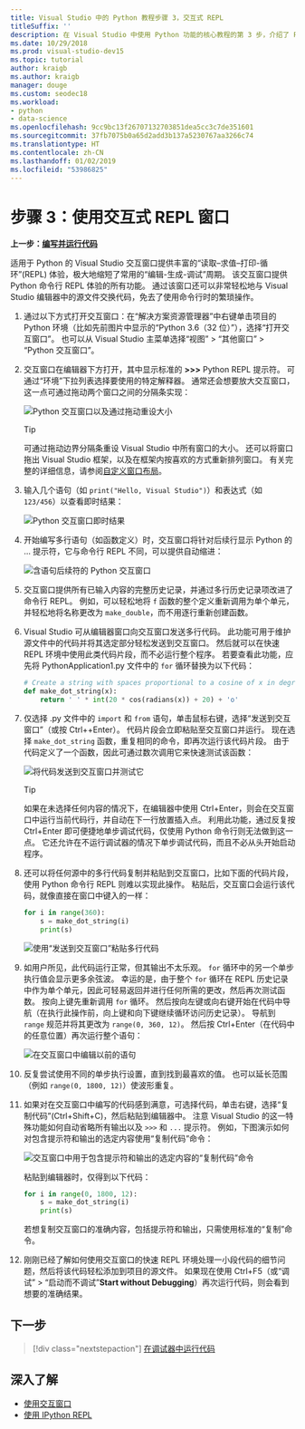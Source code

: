 ```yaml
---
title: Visual Studio 中的 Python 教程步骤 3，交互式 REPL
titleSuffix: ''
description: 在 Visual Studio 中使用 Python 功能的核心教程的第 3 步，介绍了 Python 交互式 REPL 窗口。
ms.date: 10/29/2018
ms.prod: visual-studio-dev15
ms.topic: tutorial
author: kraigb
ms.author: kraigb
manager: douge
ms.custom: seodec18
ms.workload:
- python
- data-science
ms.openlocfilehash: 9cc9bc13f26707132703851dea5cc3c7de351601
ms.sourcegitcommit: 37fb7075b0a65d2add3b137a5230767aa3266c74
ms.translationtype: HT
ms.contentlocale: zh-CN
ms.lasthandoff: 01/02/2019
ms.locfileid: "53986825"
---
```

# <a name="step-3-use-the-interactive-repl-window"></a>步骤 3：使用交互式 REPL 窗口

**上一步：[编写并运行代码](tutorial-working-with-python-in-visual-studio-step-02-writing-code.md)**

适用于 Python 的 Visual Studio 交互窗口提供丰富的“读取–求值–打印-循环”(REPL) 体验，极大地缩短了常用的“编辑-生成-调试”周期。 该交互窗口提供 Python 命令行 REPL 体验的所有功能。 通过该窗口还可以非常轻松地与 Visual Studio 编辑器中的源文件交换代码，免去了使用命令行时的繁琐操作。

1. 通过以下方式打开交互窗口：在“解决方案资源管理器”中右键单击项目的 Python 环境（比如先前图片中显示的“Python 3.6（32 位）”），选择“打开交互窗口”。 也可以从 Visual Studio 主菜单选择“视图” > “其他窗口” > “Python 交互窗口”。

1. 交互窗口在编辑器下方打开，其中显示标准的 **>>>** Python REPL 提示符。 可通过“环境”下拉列表选择要使用的特定解释器。 通常还会想要放大交互窗口，这一点可通过拖动两个窗口之间的分隔条实现：

    ![Python 交互窗口以及通过拖动重设大小](media/vs-getting-started-python-11-interactive1b.png)

    > [!Tip]
    > 可通过拖动边界分隔条重设 Visual Studio 中所有窗口的大小。 还可以将窗口拖出 Visual Studio 框架，以及在框架内按喜欢的方式重新排列窗口。 有关完整的详细信息，请参阅[自定义窗口布局](../ide/customizing-window-layouts-in-visual-studio.md)。

1. 输入几个语句（如 `print("Hello, Visual Studio")`）和表达式（如 `123/456`）以查看即时结果：

    ![Python 交互窗口即时结果](media/vs-getting-started-python-12-interactive2.png)

1. 开始编写多行语句（如函数定义）时，交互窗口将针对后续行显示 Python 的 ... 提示符，它与命令行 REPL 不同，可以提供自动缩进：

    ![含语句后续符的 Python 交互窗口](media/vs-getting-started-python-13-interactive3.png)

1. 交互窗口提供所有已输入内容的完整历史记录，并通过多行历史记录项改进了命令行 REPL。 例如，可以轻松地将 `f` 函数的整个定义重新调用为单个单元，并轻松地将名称更改为 `make_double`，而不用逐行重新创建函数。

1. Visual Studio 可从编辑器窗口向交互窗口发送多行代码。 此功能可用于维护源文件中的代码并将其选定部分轻松发送到交互窗口。 然后就可以在快速 REPL 环境中使用此类代码片段，而不必运行整个程序。 若要查看此功能，应先将 PythonApplication1.py 文件中的 `for` 循环替换为以下代码：

    ```python
    # Create a string with spaces proportional to a cosine of x in degrees
    def make_dot_string(x):
        return ' ' * int(20 * cos(radians(x)) + 20) + 'o'
    ```

1. 仅选择 .py 文件中的 `import` 和 `from` 语句，单击鼠标右键，选择“发送到交互窗口”（或按 Ctrl++Enter）。 代码片段会立即粘贴至交互窗口并运行。 现在选择 `make_dot_string` 函数，重复相同的命令，即再次运行该代码片段。 由于代码定义了一个函数，因此可通过数次调用它来快速测试该函数：

    ![将代码发送到交互窗口并测试它](media/vs-getting-started-python-14-interactive4.png)

    > [!Tip]
    > 如果在未选择任何内容的情况下，在编辑器中使用 Ctrl+Enter，则会在交互窗口中运行当前代码行，并自动在下一行放置插入点。 利用此功能，通过反复按 Ctrl+Enter 即可便捷地单步调试代码，仅使用 Python 命令行则无法做到这一点。 它还允许在不运行调试器的情况下单步调试代码，而且不必从头开始启动程序。

1. 还可以将任何源中的多行代码复制并粘贴到交互窗口，比如下面的代码片段，使用 Python 命令行 REPL 则难以实现此操作。 粘贴后，交互窗口会运行该代码，就像直接在窗口中键入的一样：

    ```python
    for i in range(360):
        s = make_dot_string(i)
        print(s)
    ```

    ![使用“发送到交互窗口”粘贴多行代码](media/vs-getting-started-python-15-interactive5.png)

1. 如用户所见，此代码运行正常，但其输出不太乐观。 `for` 循环中的另一个单步执行值会显示更多余弦波。 幸运的是，由于整个 `for` 循环在 REPL 历史记录中作为单个单元，因此可轻易返回并进行任何所需的更改，然后再次测试函数。 按向上键先重新调用 `for` 循环。 然后按向左键或向右键开始在代码中导航（在执行此操作前，向上键和向下键继续循环访问历史记录）。 导航到 `range` 规范并将其更改为 `range(0, 360, 12)`。 然后按 Ctrl+Enter（在代码中的任意位置）再次运行整个语句：

    ![在交互窗口中编辑以前的语句](media/vs-getting-started-python-16-interactive6.png)

1. 反复尝试使用不同的单步执行设置，直到找到最喜欢的值。 也可以延长范围（例如 `range(0, 1800, 12)`）使波形重复。
 
1. 如果对在交互窗口中编写的代码感到满意，可选择代码，单击右键，选择“复制代码”(Ctrl+Shift+C)，然后粘贴到编辑器中。 注意 Visual Studio 的这一特殊功能如何自动省略所有输出以及 `>>>` 和 `...` 提示符。 例如，下图演示如何对包含提示符和输出的选定内容使用“复制代码”命令：

    ![交互窗口中用于包含提示符和输出的选定内容的“复制代码”命令](media/vs-getting-started-python-17-interactive7.png)

    粘贴到编辑器时，仅得到以下代码：

    ```python
    for i in range(0, 1800, 12):
        s = make_dot_string(i)
        print(s)
    ```

    若想复制交互窗口的准确内容，包括提示符和输出，只需使用标准的“复制”命令。

1. 刚刚已经了解如何使用交互窗口的快速 REPL 环境处理一小段代码的细节问题，然后将该代码轻松添加到项目的源文件。 如果现在使用 Ctrl+F5（或“调试” > “启动而不调试”**Start without Debugging**）再次运行代码，则会看到想要的准确结果。

## <a name="next-step"></a>下一步

> [!div class="nextstepaction"]
> [在调试器中运行代码](tutorial-working-with-python-in-visual-studio-step-04-debugging.md)

## <a name="go-deeper"></a>深入了解

- [使用交互窗口](python-interactive-repl-in-visual-studio.md)
- [使用 IPython REPL](interactive-repl-ipython.md)
